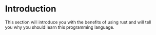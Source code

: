 # Introduction

This section will introduce you with the benefits of using rust and will tell you why you should learn this programming language.
